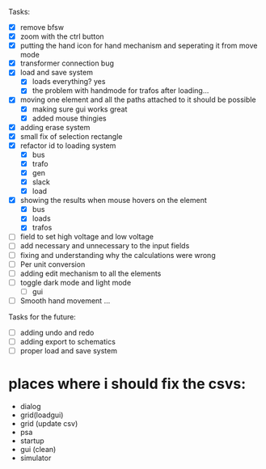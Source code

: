Tasks:
- [x] remove bfsw
- [x] zoom with the ctrl button
- [x] putting the hand icon for hand mechanism and seperating it from move mode
- [x] transformer connection bug
- [x] load and save system 
    - [x] loads everything? yes
    - [x] the problem with handmode for trafos after loading...
- [x] moving one element and all the paths attached to it should be possible
    - [x] making sure gui works great
    - [x] added mouse thingies
- [x] adding erase system
- [x] small fix of selection rectangle
- [x] refactor id to loading system
    - [x] bus
    - [x] trafo
    - [x] gen
    - [x] slack
    - [x] load
- [x] showing the results when mouse hovers on the element
    - [x] bus
    - [x] loads
    - [x] trafos 
- [ ] field to set high voltage and low voltage
- [ ] add necessary and unnecessary to the input fields
- [ ] fixing and understanding why the calculations were wrong
- [ ] Per unit conversion
- [ ] adding edit mechanism to all the elements
- [ ] toggle dark mode and light mode
    - [ ] gui
- [ ] Smooth hand movement
...

Tasks for the future:
- [ ] adding undo and redo
- [ ] adding export to schematics
- [ ] proper load and save system

# places where i should fix the csvs:
- dialog 
- grid(loadgui)
- grid (update csv)
- psa
- startup
- gui (clean) 
- simulator 
